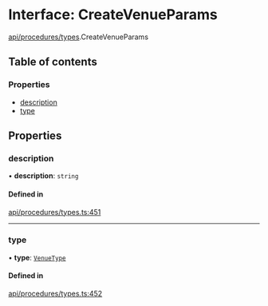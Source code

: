 # Interface: CreateVenueParams

[api/procedures/types](../wiki/api.procedures.types).CreateVenueParams

## Table of contents

### Properties

- [description](../wiki/api.procedures.types.CreateVenueParams#description)
- [type](../wiki/api.procedures.types.CreateVenueParams#type)

## Properties

### description

• **description**: `string`

#### Defined in

[api/procedures/types.ts:451](https://github.com/PolymeshAssociation/polymesh-sdk/blob/339b7503/src/api/procedures/types.ts#L451)

___

### type

• **type**: [`VenueType`](../wiki/api.entities.Venue.types.VenueType)

#### Defined in

[api/procedures/types.ts:452](https://github.com/PolymeshAssociation/polymesh-sdk/blob/339b7503/src/api/procedures/types.ts#L452)
